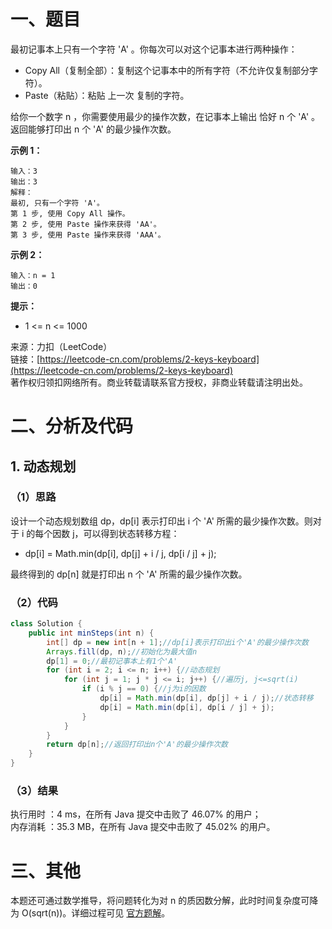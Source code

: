 # 一、题目
最初记事本上只有一个字符 'A' 。你每次可以对这个记事本进行两种操作：     
- Copy All（复制全部）：复制这个记事本中的所有字符（不允许仅复制部分字符）。
- Paste（粘贴）：粘贴 上一次 复制的字符。
    
    
给你一个数字 n ，你需要使用最少的操作次数，在记事本上输出 恰好 n 个 'A' 。返回能够打印出 n 个 'A' 的最少操作次数。    
    
**示例 1：**     
```
输入：3
输出：3
解释：
最初, 只有一个字符 'A'。
第 1 步, 使用 Copy All 操作。
第 2 步, 使用 Paste 操作来获得 'AA'。
第 3 步, 使用 Paste 操作来获得 'AAA'。
```
**示例 2：**    
```
输入：n = 1
输出：0
```
**提示：**    
- 1 <= n <= 1000 
    
    
来源：力扣（LeetCode）    
链接：[https://leetcode-cn.com/problems/2-keys-keyboard](https://leetcode-cn.com/problems/2-keys-keyboard)      
著作权归领扣网络所有。商业转载请联系官方授权，非商业转载请注明出处。    
# 二、分析及代码    
## 1. 动态规划
### （1）思路
设计一个动态规划数组 dp，dp[i] 表示打印出 i 个 'A' 所需的最少操作次数。则对于 i 的每个因数 j，可以得到状态转移方程：      
- dp[i] = Math.min(dp[i], dp[j] + i / j, dp[i / j] + j);
    
    
最终得到的 dp[n] 就是打印出 n 个 'A' 所需的最少操作次数。     
### （2）代码
```java
class Solution {
    public int minSteps(int n) {
        int[] dp = new int[n + 1];//dp[i]表示打印出i个'A'的最少操作次数
        Arrays.fill(dp, n);//初始化为最大值n
        dp[1] = 0;//最初记事本上有1个'A'
        for (int i = 2; i <= n; i++) {//动态规划
            for (int j = 1; j * j <= i; j++) {//遍历j, j<=sqrt(i)
                if (i % j == 0) {//j为i的因数
                    dp[i] = Math.min(dp[i], dp[j] + i / j);//状态转移
                    dp[i] = Math.min(dp[i], dp[i / j] + j);
                }
            }
        }
        return dp[n];//返回打印出n个'A'的最少操作次数
    }
}
```
### （3）结果
执行用时 ：4 ms，在所有 Java 提交中击败了 46.07% 的用户；    
内存消耗 ：35.3 MB，在所有 Java 提交中击败了 45.02% 的用户。      
# 三、其他
本题还可通过数学推导，将问题转化为对 n 的质因数分解，此时时间复杂度可降为 O(sqrt(n))。详细过程可见 [官方题解](https://leetcode-cn.com/problems/2-keys-keyboard/solution/zhi-you-liang-ge-jian-de-jian-pan-by-lee-ussa/)。  
